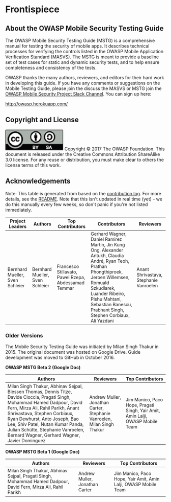 # Frontispiece

## About the OWASP Mobile Security Testing Guide

The OWASP Mobile Security Testing Guide (MSTG) is a comprehensive manual for testing the security of mobile apps. It describes technical processes for verifying the controls listed in the OWASP Mobile Application Verification Standard (MASVS). The MSTG is meant to provide a baseline set of test cases for static and dynamic security tests, and to help ensure completeness and consistency of the tests.

OWASP thanks the many authors, reviewers, and editors for their hard work in developing this guide. If you have any comments or suggestions on the Mobile Testing Guide, please join the discuss the MASVS or MSTG join the [OWASP Mobile Security Project Slack Channel](https://owasp.slack.com/messages/project-mobile_omtg/details/). You can sign up here:

http://owasp.herokuapp.com/

## Copyright and License

![license](Images/license.png)
Copyright © 2017 The OWASP Foundation. This document is released under the Creative Commons Attribution ShareAlike 3.0 license. For any reuse or distribution, you must make clear to others the license terms of this work.

## Acknowledgements

Note: This table is generated from based on the [contribution log](https://github.com/OWASP/owasp-mstg/graphs/contributors). For more details, see the [README](../README.md#user-content-authoring-credit). Note that this isn't updated in real time (yet) - we do this manually every few weeks, so don't panic if you're not listed immediately.

| Project Leaders | Authors | Top Contributors | Contributors | Reviewers |
| --- | --- | --- | --- | --- |
| Bernhard Mueller, Sven Schleier | Bernhard Mueller, Sven Schleier | Francesco Stillavato, Pawel Rzepa, Abdessamad Temmar | Gerhard Wagner, Daniel Ramirez Martin, Jin Kung Ong, Alexander Antukh, Claudia André, Ryan Teoh, Prathan Phongthiproek, Jeroen Willemsen, Romuald Szkudlarek, Luander Ribeiro, Pishu Mahtani, Sebastian Banescu, Prabhant Singh, Stephen Corbiaux,  Ali Yazdani | Anant Shrivastava, Stephanie Vanroelen |

### Older Versions

The Mobile Security Testing Guide was initiated by Milan Singh Thakur in 2015. The original document was hosted on Google Drive. Guide development was moved to GitHub in October 2016.

**OWASP MSTG Beta 2 (Google Doc)**

| Authors | Reviewers | Top Contributors |
| --- | --- | --- |
| Milan Singh Thakur, Abhinav Sejpal, Blessen Thomas, Dennis Titze, Davide Cioccia, Pragati Singh, Mohammad Hamed Dadpour, David Fern, Mirza Ali, Rahil Parikh, Anant Shrivastava, Stephen Corbiaux, Ryan Dewhurst, Anto Joseph, Bao Lee, Shiv Patel, Nutan Kumar Panda, Julian Schütte, Stephanie Vanroelen, Bernard Wagner, Gerhard Wagner, Javier Dominguez | Andrew Muller, Jonathan Carter, Stephanie Vanroelen, Milan Singh Thakur  | Jim Manico, Paco Hope, Pragati Singh, Yair Amit, Amin Lalji, OWASP Mobile Team|

**OWASP MSTG Beta 1 (Google Doc)**

| Authors | Reviewers | Top Contributors |
| --- | --- | --- |
| Milan Singh Thakur, Abhinav Sejpal, Pragati Singh, Mohammad Hamed Dadpour, David Fern, Mirza Ali, Rahil Parikh | Andrew Muller, Jonathan Carter | Jim Manico, Paco Hope, Yair Amit, Amin Lalji, OWASP Mobile Team  |
